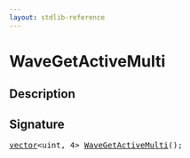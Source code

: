 ```yaml
---
layout: stdlib-reference
---
```


# WaveGetActiveMulti

## Description





## Signature 

<pre>
<a href="/stdlib-reference/types/vector/index">vector</a>&lt;uint, 4&gt; <a href="/stdlib-reference/global-decls/WaveGetActiveMulti">WaveGetActiveMulti</a>();

</pre>

